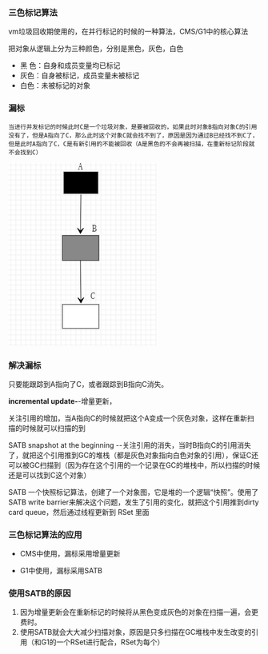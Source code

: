 ### 三色标记算法

vm垃圾回收期使用的，在并行标记的时候的一种算法，CMS/G1中的核心算法



把对象从逻辑上分为三种颜色，分别是黑色，灰色，白色

- 黑 色：自身和成员变量均已标记
- 灰色：自身被标记，成员变量未被标记
- 白色：未被标记的对象



### 漏标

    当进行并发标记的时候此时C是一个垃圾对象，是要被回收的，如果此时对象B指向对象C的引用没有了，但是A指向了C，那么此时这个对象C就会找不到了，原因是因为通过B已经找不到C了，但是此时A指向了C，C是有新引用的不能被回收（A是黑色的不会再被扫描，在重新标记阶段就不会找到C）

![](images\20200530131109992.png)



### 解决漏标

只要能跟踪到A指向了C，或者跟踪到B指向C消失。

**incremental update-**-增量更新，

关注引用的增加，当A指向C的时候就把这个A变成一个灰色对象，这样在重新扫描的时候就可以扫描的到



SATB snapshot at the beginning --关注引用的消失，当时B指向C的引用消失了，就把这个引用推到GC的堆栈（都是灰色对象指向白色对象的引用），保证C还可以被GC扫描到（因为存在这个引用的一个记录在GC的堆栈中，所以扫描的时候还是可以找到C这个对象）

SATB 一个快照标记算法，创建了一个对象图，它是堆的一个逻辑“快照”。使用了SATB write barrier来解决这个问题，发生了引用的变化，就把这个引用推到dirty card queue，然后通过线程更新到 RSet  里面









### 三色标记算法的应用

- CMS中使用，漏标采用增量更新

- G1中使用，漏标采用SATB



### 使用SATB的原因

1. 因为增量更新会在重新标记的时候将从黑色变成灰色的对象在扫描一遍，会更费时。
2. 使用SATB就会大大减少扫描对象，原因是只多扫描在GC堆栈中发生改变的引用（和G1的一个RSet进行配合，RSet为每个）

